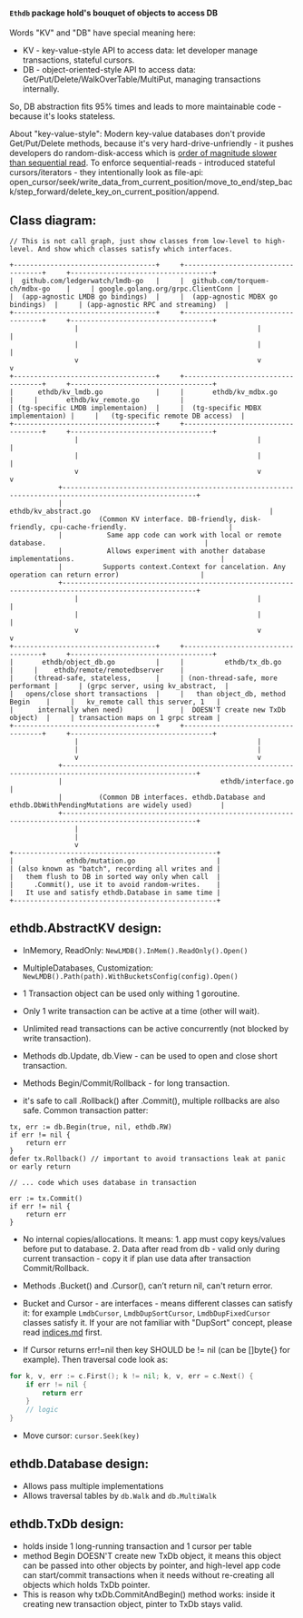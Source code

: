 #### `Ethdb` package hold's bouquet of objects to access DB

Words "KV" and "DB" have special meaning here: 
- KV - key-value-style API to access data: let developer manage transactions, stateful cursors. 
- DB - object-oriented-style API to access data: Get/Put/Delete/WalkOverTable/MultiPut, managing transactions internally.

So, DB abstraction fits 95% times and leads to more maintainable code - because it's looks stateless. 

About "key-value-style": Modern key-value databases don't provide Get/Put/Delete methods, 
  because it's very hard-drive-unfriendly - it pushes developers do random-disk-access which is [order of magnitude slower than sequential read](https://www.seagate.com/sg/en/tech-insights/lies-damn-lies-and-ssd-benchmark-master-ti/).
  To enforce sequential-reads - introduced stateful cursors/iterators - they intentionally look as file-api: open_cursor/seek/write_data_from_current_position/move_to_end/step_back/step_forward/delete_key_on_current_position/append.

## Class diagram: 

```asciiflow.com
// This is not call graph, just show classes from low-level to high-level. And show which classes satisfy which interfaces.

+-----------------------------------+     +-----------------------------------+     +-----------------------------------+ 
|  github.com/ledgerwatch/lmdb-go   |     |  github.com/torquem-ch/mdbx-go    |     | google.golang.org/grpc.ClientConn |                    
|  (app-agnostic LMDB go bindings)  |     |  (app-agnostic MDBX go bindings)  |     | (app-agnostic RPC and streaming)  |
+-----------------------------------+     +-----------------------------------+     +-----------------------------------+
                |                                            |                                            |
                |                                            |                                            |
                v                                            v                                            v
+-----------------------------------+     +-----------------------------------+     +-----------------------------------+
|      ethdb/kv_lmdb.go             |     |       ethdb/kv_mdbx.go            |     |       ethdb/kv_remote.go          |                
| (tg-specific LMDB implementaion)  |     |  (tg-specific MDBX implementaion) |     |   (tg-specific remote DB access)  |              
+-----------------------------------+     +-----------------------------------+     +-----------------------------------+
                |                                            |                                            |
                |                                            |                                            |
                v                                            v                                            v
            +-------------------------------------------------------------------------------------------------------+
            |                                       ethdb/kv_abstract.go                                            |  
            |         (Common KV interface. DB-friendly, disk-friendly, cpu-cache-friendly.                         |
            |           Same app code can work with local or remote database.                                       |
            |           Allows experiment with another database implementations.                                    |
            |          Supports context.Context for cancelation. Any operation can return error)                    |
            +-------------------------------------------------------------------------------------------------------+
                |                                            |                                            |
                |                                            |                                            |
                v                                            v                                            v
+-----------------------------------+     +-----------------------------------+     +-----------------------------------+
|       ethdb/object_db.go          |     |          ethdb/tx_db.go           |     |    ethdb/remote/remotedbserver    |                
|     (thread-safe, stateless,      |     | (non-thread-safe, more performant |     | (grpc server, using kv_abstract,  |  
|   opens/close short transactions  |     |   than object_db, method Begin    |     |   kv_remote call this server, 1   |
|      internally when need)        |     |  DOESN'T create new TxDb object)  |     | transaction maps on 1 grpc stream |
+-----------------------------------+     +-----------------------------------+     +-----------------------------------+
                |                                            |                                     
                |                                            |                                     
                v                                            v                                     
            +-------------------------------------------------------------------------------------------------------+
            |                                       ethdb/interface.go                                              |  
            |         (Common DB interfaces. ethdb.Database and ethdb.DbWithPendingMutations are widely used)       |
            +-------------------------------------------------------------------------------------------------------+
                |                      
                |                      
                v                      
+--------------------------------------------------+ 
|             ethdb/mutation.go                    |                 
| (also known as "batch", recording all writes and |  
|   them flush to DB in sorted way only when call  | 
|     .Commit(), use it to avoid random-writes.    | 
|   It use and satisfy ethdb.Database in same time |
+--------------------------------------------------+ 

```


## ethdb.AbstractKV design:

- InMemory, ReadOnly: `NewLMDB().InMem().ReadOnly().Open()`
- MultipleDatabases, Customization: `NewLMDB().Path(path).WithBucketsConfig(config).Open()`


- 1 Transaction object can be used only withing 1 goroutine.
- Only 1 write transaction can be active at a time (other will wait). 
- Unlimited read transactions can be active concurrently (not blocked by write transaction).


- Methods db.Update, db.View - can be used to open and close short transaction.
- Methods Begin/Commit/Rollback - for long transaction.
- it's safe to call .Rollback() after .Commit(), multiple rollbacks are also safe. Common transaction patter:
```
tx, err := db.Begin(true, nil, ethdb.RW)
if err != nil {
    return err
}
defer tx.Rollback() // important to avoid transactions leak at panic or early return

// ... code which uses database in transaction
 
err := tx.Commit()
if err != nil {
    return err
}
```


- No internal copies/allocations. It means: 1. app must copy keys/values before put to database. 2. Data after read from db - valid only during current transaction - copy it if plan use data after transaction Commit/Rollback.
- Methods .Bucket() and .Cursor(), can’t return nil, can't return error.
- Bucket and Cursor - are interfaces - means different classes can satisfy it: for example `LmdbCursor`, `LmdbDupSortCursor`, `LmdbDupFixedCursor` classes satisfy it. 
  If your are not familiar with "DupSort" concept, please read [indices.md](./../docs/programmers_guide/indices.md) first.


- If Cursor returns err!=nil then key SHOULD be != nil (can be []byte{} for example). 
Then traversal code look as: 
```go
for k, v, err := c.First(); k != nil; k, v, err = c.Next() {
    if err != nil {
        return err
    }
    // logic
}
``` 
- Move cursor: `cursor.Seek(key)`



## ethdb.Database design:

- Allows pass multiple implementations 
- Allows traversal tables by `db.Walk` and `db.MultiWalk` 

## ethdb.TxDb design:
- holds inside 1 long-running transaction and 1 cursor per table
- method Begin DOESN'T create new TxDb object, it means this object can be passed into other objects by pointer, 
  and high-level app code can start/commit transactions when it needs without re-creating all objects which holds 
  TxDb pointer.
- This is reason why txDb.CommitAndBegin() method works: inside it creating new transaction object, pinter to TxDb stays valid.  
